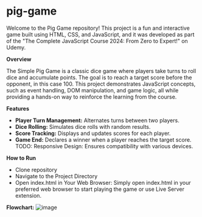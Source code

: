# pig-game

 Welcome to the Pig Game repository! This project is a fun and interactive game built using HTML, CSS, and JavaScript, and it was developed as part of the "The Complete JavaScript Course 2024: From Zero to Expert!" on Udemy.

**Overview**

The Simple Pig Game is a classic dice game where players take turns to roll dice and accumulate points. The goal is to reach a target score before the opponent, in this case 100. This project demonstrates JavaScript concepts, such as event handling, DOM manipulation, and game logic, all while providing a hands-on way to reinforce the learning from the course.

**Features**

- **Player Turn Management:** Alternates turns between two players.
- **Dice Rolling:** Simulates dice rolls with random results.
- **Score Tracking:** Displays and updates scores for each player.
- **Game End:** Declares a winner when a player reaches the target score.
TODO: Responsive Design: Ensures compatibility with various devices.

**How to Run**

- Clone repository
- Navigate to the Project Directory
- Open index.html in Your Web Browser: Simply open index.html in your preferred web browser to start playing the game or use Live Server extension.

 **Flowchart:**
![image](https://github.com/user-attachments/assets/81bc1a20-b697-4e0e-ac99-b3e3e28cc733)
